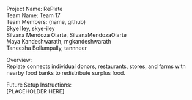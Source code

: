 Project Name: RePlate  
Team Name: Team 17  
Team Members: (name, github)  
Skye Iley, skye-iley  
Silvana Mendoza Olarte, SilvanaMendozaOlarte  
Maya Kandeshwarath, mgkandeshwarath  
Taneesha Bollumpally, tannneer  


Overview:  
Replate connects individual donors, restaurants, stores, and farms with nearby food banks to redistribute surplus food. 

Future Setup Instructions:  
[PLACEHOLDER HERE]
